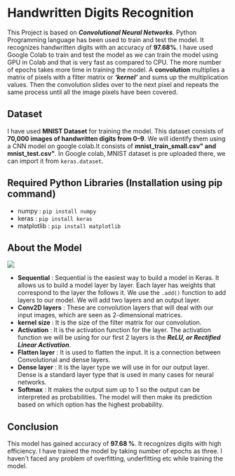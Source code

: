 # Handwritten Digits Recognition

This Project is based on ***Convolutional Neural Networks***. Python Programming language has been used to train and test the model. It recognizes handwritten digits with an accuracy of **97.68%**. I have used Google Colab to train and test the model as we can train the model using GPU in Colab and that is very fast as compared to CPU. The more number of epochs takes more time in training the model. A **convolution** multiplies a matrix of pixels with a filter matrix or ***‘kernel’*** and sums up the multiplication values. Then the convolution slides over to the next pixel and repeats the same process until all the image pixels have been covered.

## Dataset
I have used **MNIST Dataset** for training the model. This dataset consists of **70,000 images of handwritten digits from 0–9**. We will identify them using a CNN model on google colab.It consists of **mnist_train_small.csv" and mnist_test.csv"**. In Google colab, MNIST dataset is pre uploaded there, we can import it from `keras.dataset`.

## Required Python Libraries (Installation using pip command)
- numpy : `pip install numpy`
- keras : `pip install keras`
- matplotlib : `pip install matplotlib`

## About the Model

<img src ="https://user-images.githubusercontent.com/62782231/103486357-3e3dee00-4e23-11eb-8fb7-c8f74df2b622.png">

- **Sequential** : Sequential is the easiest way to build a model in Keras. It allows us to build a model layer by layer. Each layer has weights that correspond to the layer the follows it. We use the `.add()` function to add layers to our model. We will add two layers and an output layer.
- **Conv2D layers** : These are convolution layers that will deal with our input images, which are seen as 2-dimensional matrices.
- **kernel size** : It is the size of the filter matrix for our convolution.
- **Activation** : It is the activation function for the layer. The activation function we will be using for our first 2 layers is the ***ReLU, or Rectified Linear Activation***.
- **Flatten layer** : It is used to flatten the input. It is a connection between Convolutional and dense layers.
- **Dense layer** : It is the layer type we will use in for our output layer. Dense is a standard layer type that is used in many cases for neural networks.
- **Softmax** : It makes the output sum up to 1 so the output can be interpreted as probabilities. The model will then make its prediction based on which option has the highest probability.

## Conclusion
This model has gained accuracy of **97.68 %**. It recognizes digits with high efficiency. I have trained the model by taking number of epochs as three. I haven't faced any problem of overfitting, underfitting etc while training the model.
